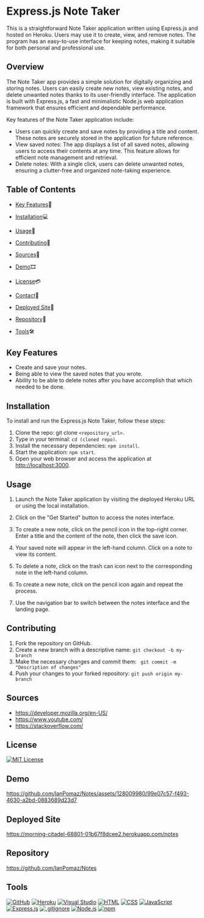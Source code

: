 # Express.js Note Taker

This is a straightforward Note Taker application written using Express.js and hosted on Heroku. Users may use it to create, view, and remove notes. The program has an easy-to-use interface for keeping notes, making it suitable for both personal and professional use.

## Overview 

The Note Taker app provides a simple solution for digitally organizing and storing notes. Users can easily create new notes, view existing notes, and delete unwanted notes thanks to its user-friendly interface. The application is built with Express.js, a fast and minimalistic Node.js web application framework that ensures efficient and dependable performance.


Key features of the Note Taker application include:
- Users can quickly create and save notes by providing a title and content. These notes are securely stored in the application for future reference.
- View saved notes: The app displays a list of all saved notes, allowing users to access their contents at any time. This feature allows for efficient note management and retrieval.
- Delete notes: With a single click, users can delete unwanted notes, ensuring a clutter-free and organized note-taking experience.




## Table of Contents

- [Key Features](#key-features)🔑
- [Installation](#installation)💻
- [Usage](#usage)📲
- [Contributing](#contributing)📜
- [Sources](#sources)🔎

- [Demo](#Demo)🎞
- [License](#license)💳
- [Contact](#contact)📩
- [Deployed Site](#deployedsite)🧮
- [Repository](#repository)📂
- [Tools](#Tools)🛠

## Key Features <a name="key-features"></a>
- Create and save your notes.
- Being able to view the saved notes that you wrote.
- Ability to be able to delete notes after you have accomplish that which needed to be done.


## Installation <a name="installation"></a>
 
 To install and run the Express.js Note Taker, follow these steps: <br>

 1. Clone the repo: git clone `<repository_url>`.
 2. Type in your terminal: `cd (cloned repo)`.
 3. Install the necessary dependencies: `npm install`.
 4. Start the application: `npm start`.
 5. Open your web browser and access the application at [http://localhost:3000](http://localhost:3000).

 
## Usage <a name="usage"></a>

1. Launch the Note Taker application by visiting the deployed Heroku URL or using the local installation.

2. Click on the "Get Started" button to access the notes interface.


3. To create a new note, click on the pencil icon in the top-right corner. Enter a title and the content of the note, then click the save icon.


4. Your saved note will appear in the left-hand column. Click on a note to view its content.


5. To delete a note, click on the trash can icon next to the corresponding note in the left-hand column.


6. To create a new note, click on the pencil icon again and repeat the process.


7. Use the navigation bar to switch between the notes interface and the landing page.



## Contributing <a name="contributing"></a>

1. Fork the repository on GitHub.
2. Create a new branch with a descriptive name: ```git checkout -b my-branch```
3. Make the necessary changes and commit them: ``` git commit -m "Description of changes"```
4. Push your changes to your forked repository: ```git push origin my-branch```


## Sources<a name="Sources"></a>
- https://developer.mozilla.org/en-US/
- https://www.youtube.com/
- https://stackoverflow.com/

## License <a name="license"></a>
[![MIT License](https://img.shields.io/badge/License-MIT-yellow.svg)](https://opensource.org/licenses/MIT)
## Demo <a name="Demo"></a>


https://github.com/IanPomaz/Notes/assets/128009980/99e07c57-f493-4630-a2bd-0883689d23d7



## Deployed Site <a name="deployedsite"></a>
https://morning-citadel-68801-01b67f8dcee2.herokuapp.com/notes
## Repository <a name="repository"></a>
https://github.com/IanPomaz/Notes
## Tools<a name="Tools"></a>


  [![GitHub](https://img.shields.io/badge/--181717?logo=github&logoColor=ffffff)](https://github.com/)
  [![Heroku](https://badgen.net/badge/icon/heroku?icon=heroku&label)](https://www.heroku.com/)
  [![Visual Studio](https://badgen.net/badge/icon/visualstudio?icon=visualstudio&label)](https://visualstudio.microsoft.com)
[![HTML](https://badgen.net/badge/icon/html5?icon=html5&label)](https://www.w3.org/html/)
[![CSS](https://badgen.net/badge/icon/css3?icon=css3&label)](https://www.w3.org/Style/CSS/Overview.en.html)
  [![JavaScript](https://badgen.net/badge/icon/javascript?icon=javascript&label)](https://www.javascript.com/)
  [![Express.js](https://badgen.net/badge/icon/express?icon=express&label)](https://expressjs.com/)
  [![.gitignore](https://badgen.net/badge/icon/git?icon=git&label)](https://git-scm.com/doc)
  [![Node.js](https://badgen.net/badge/icon/nodejs?icon=nodejs&label)](https://nodejs.org/) 
   [![npm](https://badgen.net/badge/icon/npm?icon=npm&label)](https://npmjs.com/)
